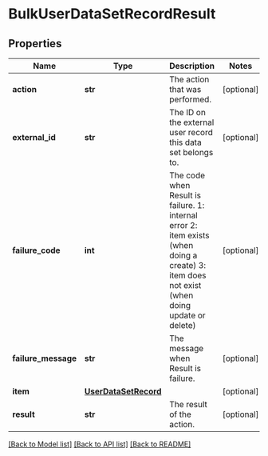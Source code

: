 # BulkUserDataSetRecordResult

## Properties
Name | Type | Description | Notes
------------ | ------------- | ------------- | -------------
**action** | **str** | The action that was performed. | [optional] 
**external_id** | **str** | The ID on the external user record this data set belongs to. | [optional] 
**failure_code** | **int** | The code when Result is failure. 1: internal error 2: item exists (when doing a create) 3: item does not exist (when doing update or delete) | [optional] 
**failure_message** | **str** | The message when Result is failure. | [optional] 
**item** | [**UserDataSetRecord**](UserDataSetRecord.md) |  | [optional] 
**result** | **str** | The result of the action. | [optional] 

[[Back to Model list]](../README.md#documentation-for-models) [[Back to API list]](../README.md#documentation-for-api-endpoints) [[Back to README]](../README.md)


